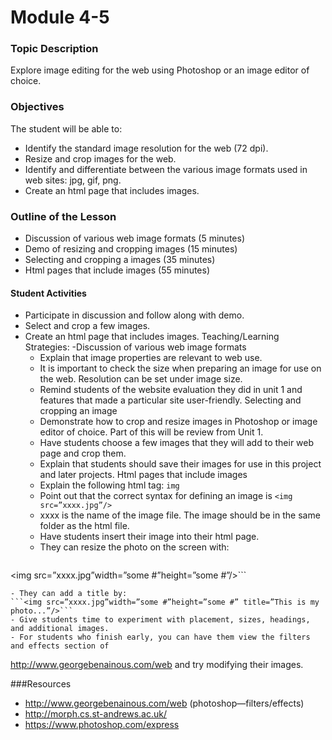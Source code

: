 # Module 4-5

### Topic Description

Explore image editing for the web using Photoshop or an image editor of choice.

### Objectives

The student will be able to:
- Identify the standard image resolution for the web (72 dpi).
- Resize and crop images for the web.
- Identify and differentiate between the various image formats used in web sites: jpg, gif, png.
- Create an html page that includes images.

### Outline of the Lesson

- Discussion of various web image formats (5 minutes)
- Demo of resizing and cropping images (15 minutes)
- Selecting and cropping a images (35 minutes)
- Html pages that include images (55 minutes)

#### Student Activities

- Participate in discussion and follow along with demo.
- Select and crop a few images.
- Create an html page that includes images.
Teaching/Learning Strategies:
-Discussion of various web image formats
    - Explain that image properties are relevant to web use.
    - It is important to check the size when preparing an image for use on the web. Resolution can be
set under image size.
    - Remind students of the website evaluation they did in unit 1 and features that made a particular
site user-friendly. Selecting and cropping an image
    - Demonstrate how to crop and resize images in Photoshop or image editor of choice. Part of this will be review from Unit 1.
    - Have students choose a few images that they will add to their web page and crop them.
    - Explain that students should save their images for use in this project and later projects. Html pages that include images
    - Explain the following html tag: ```img```
    - Point out that the correct syntax for defining an image is ```<img src=”xxxx.jpg”/>```
    - xxxx is the name of the image file. The image should be in the same folder as the html file.
    - Have students insert their image into their html page.
    - They can resize the photo on the screen with:
    ```
<img src=”xxxx.jpg”width=”some #”height=”some #”/>```

    - They can add a title by:
    ```<img src=”xxxx.jpg”width=”some #”height=”some #” title=”This is my photo...”/>```
    - Give students time to experiment with placement, sizes, headings, and additional images.
    - For students who finish early, you can have them view the filters and effects section of
http://www.georgebenainous.com/web and try modifying their images.

###Resources
- http://www.georgebenainous.com/web (photoshop—filters/effects)
- http://morph.cs.st-andrews.ac.uk/
- https://www.photoshop.com/express
